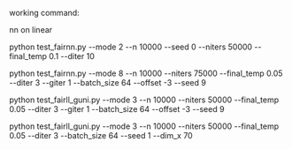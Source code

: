 working command:

nn on linear

 python test_fairnn.py --mode 2 --n 10000 --seed 0 --niters 50000 --final_temp 0.1 --diter 10


python test_fairnn.py --mode 8 --n 10000 --niters 75000 --final_temp 0.05 --diter 3 --giter 1 --batch_size 64 --offset -3 --seed 9

python test_fairll_guni.py --mode 3 --n 10000 --niters 50000 --final_temp 0.05 --diter 3 --giter 1 --batch_size 64 --offset -3 --seed 9

python test_fairll_guni.py --mode 3 --n 10000 --niters 50000 --final_temp 0.05 --diter 3 --batch_size 64 --seed 1 --dim_x 70